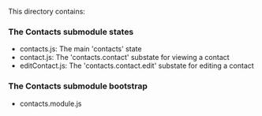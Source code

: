 This directory contains:

### The Contacts submodule states
- contacts.js: The main 'contacts' state
- contact.js: The 'contacts.contact' substate for viewing a contact
- editContact.js: The 'contacts.contact.edit' substate for editing a contact

### The Contacts submodule bootstrap
- contacts.module.js
